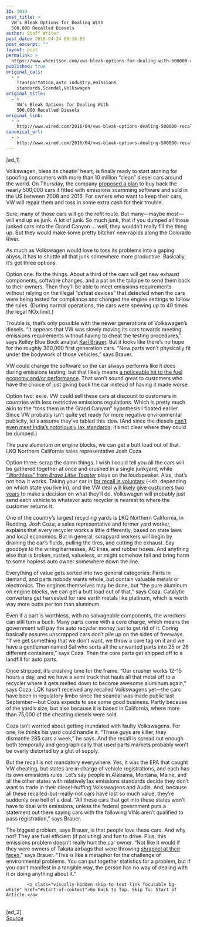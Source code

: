 ```yaml
---
ID: 3019
post_title: >
  VW’s Bleak Options for Dealing With
  500,000 Recalled Diesels
author: Staff Writer
post_date: 2016-04-24 00:16:03
post_excerpt: ""
layout: post
permalink: >
  https://www.whenitson.com/vws-bleak-options-for-dealing-with-500000-recalled-diesels/
published: true
original_cats:
  - >
    Transportation,auto industry,emissions
    standards,Scandal,Volkswagen
original_title:
  - >
    VW’s Bleak Options for Dealing With
    500,000 Recalled Diesels
original_link:
  - >
    http://www.wired.com/2016/04/vws-bleak-options-dealing-500000-recalled-diesels/
canonical_url:
  - >
    http://www.wired.com/2016/04/vws-bleak-options-dealing-500000-recalled-diesels/
---
```

 [ad_1]
<br><div id=""><p>Volkswagen, bless its cheatin’ heart, is finally ready to start atoning for spoofing consumers with more than 10 million “clean” diesel cars around the world. On Thursday, the company <a href="http://www.wired.com/2016/04/vw-will-offer-buy-back-cheating-polluting-diesels/">proposed a plan</a> to buy back the nearly 500,000 cars it fitted with emissions scamming software and sold in the US between 2008 and 2015. For owners who want to keep their cars, VW will repair them and toss in some extra cash for their trouble. </p>
<p>Sure, many of those cars will go the refit route. But many—maybe most—will end up as junk. A lot of junk. So much junk, that if you dumped all those junked cars into the Grand Canyon … well, they wouldn’t really fill the thing up. But they would make some pretty bitchin’ new rapids along the Colorado River. </p>
<p>As much as Volkswagen would love to toss its problems into a gaping abyss, it has to shuttle all that junk somewhere more productive. Basically, it’s got three options. </p>



<p>Option one: fix the things. About a third of the cars will get new exhaust components, software changes, and a pat on the tailpipe to send them back to their owners. Then they’ll be able to meet emissions requirements without relying on the illegal “defeat devices” that detected when the cars were being tested for compliance and changed the engine settings to follow the rules. (During normal operations, the cars were spewing up to 40 times the legal NOx limit.)</p>
<p>Trouble is, that’s only possible with the newer generations of Volkswagen’s diesels. “It appears that VW was slowly moving its cars towards meeting emissions requirements without having to cheat the testing procedures,” says Kelley Blue Book analyst <a href="http://mediaroom.kbb.com/karl-brauer-bio" target="_blank">Karl Brauer</a>. But it looks like there’s no hope for the roughly 300,000 first generation cars. “New parts won’t physically fit under the bodywork of those vehicles,” says Brauer.</p>
<p>VW could change the software so the car always performs like it does during emissions testing, but that likely means <a href="http://www.nytimes.com/2016/01/29/business/international/volkswagen-says-a-diesel-fix-may-not-be-possible-for-some-cars.html?_r=0" target="_blank">a noticeable hit to the fuel economy and/or performance</a>. That won’t sound great to customers who have the choice of just giving back the car instead of having it made worse. </p>
<p>Option two: exile. VW could sell these cars at discount to customers in countries with less restrictive emissions regulations. Which is pretty much akin to the “toss them in the Grand Canyon” hypothesis I floated earlier. Since VW probably isn’t quite yet ready for more negative environmental publicity, let’s assume they’ve tabled this idea. (And since the diesels <a href="http://www.roadandtrack.com/new-cars/news/a27479/even-india-thinks-volkswagens-diesels-pollute-too-much/">can’t even meet India’s notoriously lax standards</a>, it’s not clear where they could be dumped.)</p>
<p data-js="fader" class="pullquote carve fader">
	The pure aluminum on engine blocks, we can get a butt load out of that.	<span class="attribution">LKQ Northern California sales representative Josh Coza</span>
</p>

<p>Option three: scrap the damn things. I wish I could tell you all the cars will be gathered together at once and crushed in a single junkyard, while <a href="https://www.youtube.com/watch?v=-UfsEj7AOGI" target="_blank">“Worthless” from <em>Brave Little Toaster</em></a> plays on the loudspeaker. Alas, that’s not how it works. Taking your car in <a href="http://www.wired.com/2014/06/how-auto-car-recalls-work/">for recall is voluntary</a> (-ish, depending on which state you live in), and the VW deal <a href="http://www.reuters.com/article/us-volkswagen-emissions-usa-idUSKCN0XH2CX">will likely give customers two years</a> to make a decision on what they’ll do. Volkswagen will probably just send each vehicle to whatever auto recycler is nearest to where the customer returns it. </p>
<p>One of the country’s largest recycling yards is LKQ Northern California, in Redding. Josh Coza, a sales representative and former yard worker, explains that every recycler works a little differently, based on state laws and local economics. But in general, scrapyard workers will begin by draining the car’s fluids, pulling the tires, and cutting the exhaust. Say goodbye to the wiring harnesses, AC lines, and rubber hoses. And anything else that is broken, rusted, valueless, or might somehow fail and bring harm to some hapless auto owner somewhere down the line.</p>
<p>Everything of value gets sorted into two general categories: Parts in demand, and parts nobody wants whole, but contain valuable metals or electronics. The engines themselves may be done, but “the pure aluminum on engine blocks, we can get a butt load out of that,” says Coza. Catalytic converters get harvested for rare earth metals like platinum, which is worth way more butts per ton than aluminum. </p>
<p>Even if a part is worthless, with no salvageable components, the wreckers can still turn a buck. Many parts come with a core charge, which means the government will pay the auto recycler money just to get rid of it. Coring basically assures unscrapped cars don’t pile up on the sides of freeways. “If we get something that we don’t want, we throw a core tag on it and we have a gentleman named Sal who sorts all the unwanted parts into 25 or 26 different containers,” says Coza. Then the core parts get shipped off to a landfill for auto parts.</p>
<p>Once stripped, it’s crushing time for the frame. “Our crusher works 12-15 hours a day, and we have a semi truck that hauls all that metal off to a recycler where it gets melted down to become awesome aluminum again,” says Coza. LQK hasn’t received any recalled Volkswagens yet—the cars have been in regulatory limbo since the scandal was made public last September—but Coza expects to see some good business. Partly because of the yard’s size, but also because it is based in California, where more than 75,000 of the cheating diesels were sold. </p>
<p>Coza isn’t worried about getting inundated with faulty Volkswagens. For one, he thinks his yard could handle it. “These guys are killer, they dismantle 285 cars a week,” he says. And the recall is spread out enough both temporally and geographically that used parts markets probably won’t be overly distorted by a glut of supply. </p>
<p>But the recall is not mandatory everywhere. Yes, it was the EPA that caught VW cheating, but states are in charge of vehicle registrations, and each has its own emissions rules. Let’s say people in Alabama, Montana, Maine, and all the other states with relatively lax emissions standards decide they don’t want to trade in their diesel-huffing Volkswagens and Audis. And, because all these recalled-but-really-not cars have lost so much value, they’re suddenly one hell of a deal. “All these cars that got into these states won’t have to deal with emissions, unless the federal government puts a statement out there saying cars with the following VINs aren’t qualified to pass registration,” says Brauer.</p>
<p>The biggest problem, says Brauer, is that people love these cars. And why not? They are fuel efficient (if polluting) and fun to drive. Plus, this emissions problem doesn’t really hurt the car owner. “Not like it would if they were owners of Takata airbags that were throwing <a href="http://www.wired.com/2015/10/how-regulators-test-takata-defective-exploding-airbags/">shrapnel at their faces</a>,” says Brauer. “This is like a metaphor for the challenge of environmental problems. You can put together statistics for a problem, but if you can’t manifest in a tangible way, the person has no way of dealing with it or doing anything about it.”</p>

			<a class="visually-hidden skip-to-text-link focusable bg-white" href="#start-of-content">Go Back to Top. Skip To: Start of Article.</a>

			
</div>
<br>[ad_2]
<br><a href="http://www.wired.com/2016/04/vws-bleak-options-dealing-500000-recalled-diesels/">Source </a>